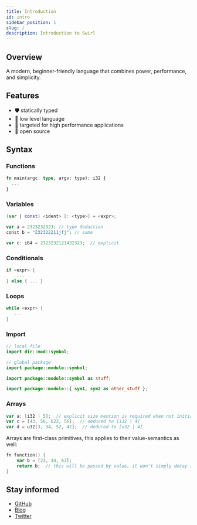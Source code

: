 ```yaml
---
title: Introduction
id: intro
sidebar_position: 1
slug: /
description: Introduction to Swirl
---
```


## Overview

A modern, beginner-friendly language that combines power, performance, and simplicity.

## Features

- 🛡️ statically typed 
- 🔢 low level language 
- 🚀 targeted for high performance applications
- 🤝 open source

## Syntax

### Functions

```rust
fn main(argc: type, argv: type): i32 {
  ...
}
```
### Variables

```swift
(var | const) <ident> [: <type>] = <expr>;

var a = 2323232323; // type deduction
const b = "232322211jfj"; // same

var c: i64 = 2323232121432323;  // explicit
```

### Conditionals

```swift
if <expr> {
    ... 
} else { ... }
```

### Loops

```swift
while <expr> {
   ...
}
```

### Import

```swift
// local file
import dir::mod::symbol; 

// global package
import package::module::symbol; 

import package::module::symbol as stuff;

import package::module::{ sym1, sym2 as other_stuff };
```

### Arrays

```swift
var a: [i32 | 5];  // explicit size mention is required when not initialized
var c = [43, 56, 622, 56];  // deduced to [i32 | 4]
var d = u32[3, 34, 52, 42];  // deduced to [u32 | 4]
```

Arrays are first-class primitives, this applies to their value-semantics as well:
```swift
fn function() {
    var b = [23, 34, 63];
    return b;  // this will be passed by value, it won't simply decay into a pointer
}
```

## Stay informed

- [GitHub](https://github.com/SwirlLang)
- [Blog](/blog)
- [Twitter](https://twitter.com/swirllang)